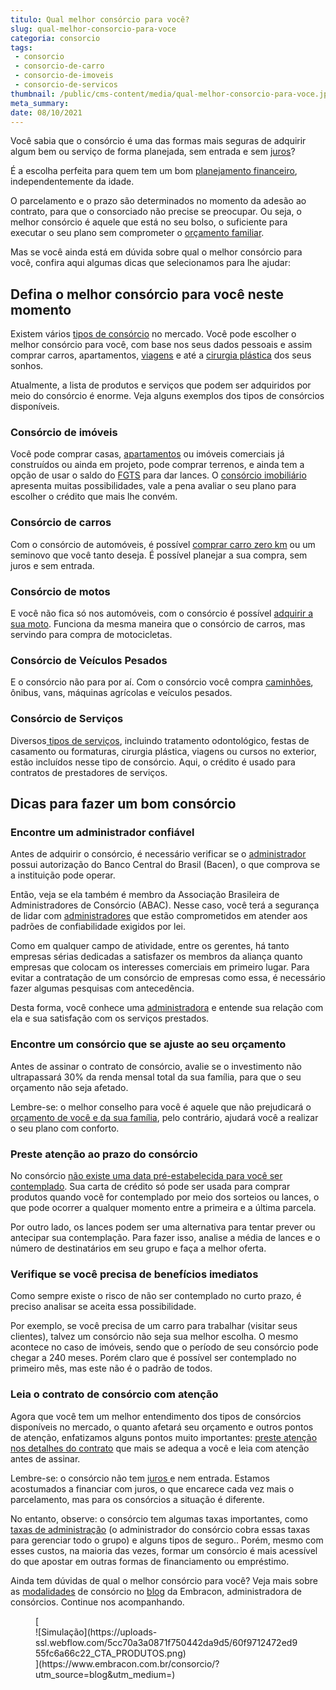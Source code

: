 ```yaml
---
titulo: Qual melhor consórcio para você?
slug: qual-melhor-consorcio-para-voce
categoria: consorcio
tags:
 - consorcio
 - consorcio-de-carro
 - consorcio-de-imoveis
 - consorcio-de-servicos
thumbnail: /public/cms-content/media/qual-melhor-consorcio-para-voce.jpg
meta_summary: 
date: 08/10/2021
---
```

Você sabia que o consórcio é uma das formas mais seguras de adquirir algum bem ou serviço de forma planejada, sem entrada e sem [juros](https://www.embracon.com.br/blog/parcela-de-consorcio-tem-juros)?

É a escolha perfeita para quem tem um bom [planejamento financeiro](https://www.embracon.com.br/blog/planejamento-financeiro-um-guia-para-as-financas-nao-sairem-de-controle), independentemente da idade.

O parcelamento e o prazo são determinados no momento da adesão ao contrato, para que o consorciado não precise se preocupar. Ou seja, o melhor consórcio é aquele que está no seu bolso, o suficiente para executar o seu plano sem comprometer o [orçamento familiar](https://www.embracon.com.br/blog/aprenda-como-montar-um-orcamento-familiar-em-5-passos).

Mas se você ainda está em dúvida sobre qual o melhor consórcio para você, confira aqui algumas dicas que selecionamos para lhe ajudar:

Defina o melhor consórcio para você neste momento 
--------------------------------------------------

Existem vários [tipos de consórcio](https://www.embracon.com.br/blog/voce-conhece-todos-os-tipos-de-consorcio) no mercado. Você pode escolher o melhor consórcio para você, com base nos seus dados pessoais e assim comprar carros, apartamentos, [viagens](https://www.embracon.com.br/blog/guia-completo-sobre-o-consorcio-de-viagens) e até a [cirurgia plástica](https://www.embracon.com.br/blog/por-que-fazer-um-consorcio-de-cirurgia-plastica) dos seus sonhos.

Atualmente, a lista de produtos e serviços que podem ser adquiridos por meio do consórcio é enorme. Veja alguns exemplos dos tipos de consórcios disponíveis.

### Consórcio de imóveis 

Você pode comprar casas, [apartamentos](https://www.embracon.com.br/blog/compre-seu-apartamento-com-o-consorcio-de-imoveis) ou imóveis comerciais já construídos ou ainda em projeto, pode comprar terrenos, e ainda tem a opção de usar o saldo do [FGTS](https://www.embracon.com.br/conhecaoconsorcio/minha-cota-de-imovel-foi-contemplada-como-utilizar-o-fgts) para dar lances. O [consórcio imobiliário](https://www.embracon.com.br/blog/16-maiores-duvidas-sobre-o-consorcio-de-imoveis) apresenta muitas possibilidades, vale a pena avaliar o seu plano para escolher o crédito que mais lhe convém.

### Consórcio de carros 

Com o consórcio de automóveis, é possível [comprar carro zero km](https://www.embracon.com.br/blog/conquiste-seu-carro-zero-km-com-um-consorcio) ou um seminovo que você tanto deseja. É possível planejar a sua compra, sem juros e sem entrada.

### Consórcio de motos 

E você não fica só nos automóveis, com o consórcio é possível [adquirir a sua moto](https://www.embracon.com.br/blog/faca-o-consorcio-de-moto-e-realize-seu-sonho). Funciona da mesma maneira que o consórcio de carros, mas servindo para compra de motocicletas.

### Consórcio de Veículos Pesados 

E o consórcio não para por aí. Com o consórcio você compra [caminhões](https://www.embracon.com.br/blog/como-funciona-o-consorcio-de-caminhao), ônibus, vans, máquinas agrícolas e veículos pesados.

### Consórcio de Serviços 

Diversos[ tipos de serviços](https://www.embracon.com.br/blog/consorcio-de-servicos-saiba-tudo-sobre-a-modalidade), incluindo tratamento odontológico, festas de casamento ou formaturas, cirurgia plástica, viagens ou cursos no exterior, estão incluídos nesse tipo de consórcio. Aqui, o crédito é usado para contratos de prestadores de serviços.

Dicas para fazer um bom consórcio 
----------------------------------

### Encontre um administrador confiável 

Antes de adquirir o consórcio, é necessário verificar se o [administrador](https://www.embracon.com.br/blog/como-escolher-uma-administradora-de-consorcio) possui autorização do Banco Central do Brasil (Bacen), o que comprova se a instituição pode operar.

Então, veja se ela também é membro da Associação Brasileira de Administradores de Consórcio (ABAC). Nesse caso, você terá a segurança de lidar com [administradores](https://www.embracon.com.br/blog/afinal-o-que-uma-administradora-de-consorcio-faz) que estão comprometidos em atender aos padrões de confiabilidade exigidos por lei.

Como em qualquer campo de atividade, entre os gerentes, há tanto empresas sérias dedicadas a satisfazer os membros da aliança quanto empresas que colocam os interesses comerciais em primeiro lugar. Para evitar a contratação de um consórcio de empresas como essa, é necessário fazer algumas pesquisas com antecedência.

Desta forma, você conhece uma [administradora](https://www.embracon.com.br/blog/porque-escolher-a-embracon-como-sua-administradora-de-consorcio) e entende sua relação com ela e sua satisfação com os serviços prestados.

### Encontre um consórcio que se ajuste ao seu orçamento 

Antes de assinar o contrato de consórcio, avalie se o investimento não ultrapassará 30% da renda mensal total da sua família, para que o seu orçamento não seja afetado.

Lembre-se: o melhor conselho para você é aquele que não prejudicará o [orçamento de você e da sua família](https://www.embracon.com.br/blog/como-fazer-um-orcamento-familiar-sem-erro), pelo contrário, ajudará você a realizar o seu plano com conforto.

### Preste atenção ao prazo do consórcio 

No consórcio [não existe uma data pré-estabelecida para você ser contemplado](https://www.embracon.com.br/blog/nao-existe-promessa-de-contemplacao-em-consorcio). Sua carta de crédito só pode ser usada para comprar produtos quando você for contemplado por meio dos sorteios ou lances, o que pode ocorrer a qualquer momento entre a primeira e a última parcela.

Por outro lado, os lances podem ser uma alternativa para tentar prever ou antecipar sua contemplação. Para fazer isso, analise a média de lances e o número de destinatários em seu grupo e faça a melhor oferta.

### Verifique se você precisa de benefícios imediatos 

Como sempre existe o risco de não ser contemplado no curto prazo, é preciso analisar se aceita essa possibilidade.

Por exemplo, se você precisa de um carro para trabalhar (visitar seus clientes), talvez um consórcio não seja sua melhor escolha. O mesmo acontece no caso de imóveis, sendo que o período de seu consórcio pode chegar a 240 meses. Porém claro que é possível ser contemplado no primeiro mês, mas este não é o padrão de todos.

### Leia o contrato de consórcio com atenção 

Agora que você tem um melhor entendimento dos tipos de consórcios disponíveis no mercado, o quanto afetará seu orçamento e outros pontos de atenção, enfatizamos alguns pontos muito importantes: [preste atenção nos detalhes do contrato](https://www.embracon.com.br/blog/o-que-e-necessario-avaliar-no-contrato-de-consorcio) que mais se adequa a você e leia com atenção antes de assinar.

Lembre-se: o consórcio não tem [juros ](https://www.embracon.com.br/blog/parcela-de-consorcio-tem-juros)e nem entrada. Estamos acostumados a financiar com juros, o que encarece cada vez mais o parcelamento, mas para os consórcios a situação é diferente.

No entanto, observe: o consórcio tem algumas taxas importantes, como[ taxas de administração](https://www.embracon.com.br/blog/o-que-e-a-taxa-de-administracao-do-consorcio) (o administrador do consórcio cobra essas taxas para gerenciar todo o grupo) e alguns tipos de seguro.. Porém, mesmo com esses custos, na maioria das vezes, formar um consórcio é mais acessível do que apostar em outras formas de financiamento ou empréstimo.

Ainda tem dúvidas de qual o melhor consórcio para você? Veja mais sobre as [modalidades](https://www.embracon.com.br/imoveis/tipos-de-consorcio) de consórcio no [blog](https://www.embracon.com.br/blog) da Embracon, administradora de consórcios. Continue nos acompanhando.

<figure class="w-richtext-figure-type-image w-richtext-align-center">[<div>![Simulação](https://uploads-ssl.webflow.com/5cc70a3a0871f750442da9d5/60f9712472ed955fc6a66c22_CTA_PRODUTOS.png)</div>](https://www.embracon.com.br/consorcio/?utm_source=blog&utm_medium=)</figure>
